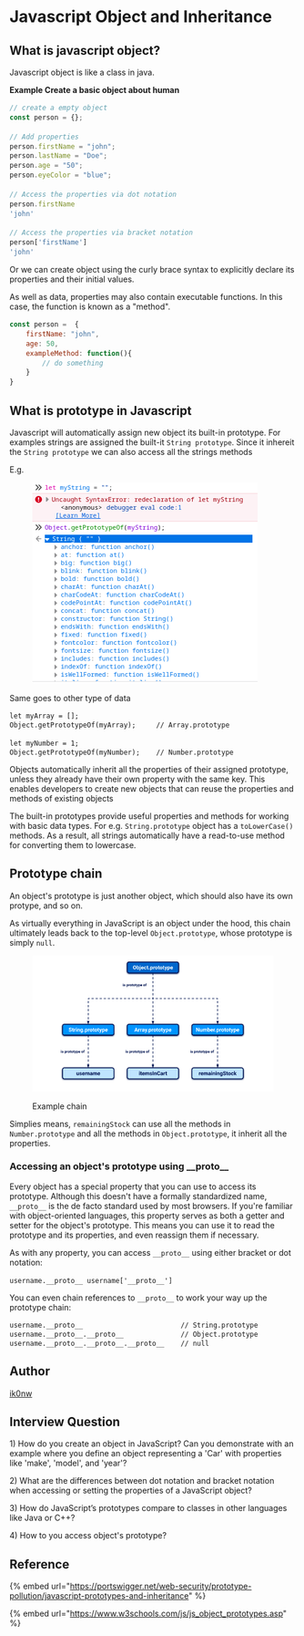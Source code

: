 # Javascript Object and Inheritance

## What is javascript object?

Javascript object is like a class in java.

**Example Create a basic object about human**

```javascript
// create a empty object
const person = {}; 

// Add properties
person.firstName = "john";
person.lastName = "Doe";
person.age = "50";
person.eyeColor = "blue";

// Access the properties via dot notation
person.firstName
'john'

// Access the properties via bracket notation
person['firstName']
'john'
```

Or we can create object using the curly brace syntax to explicitly declare its properties and their initial values.

As well as data, properties may also contain executable functions. In this case, the function is known as a "method".

```javascript
const person =  {
    firstName: "john",
    age: 50,
    exampleMethod: function(){
        // do something
    }
}
```

## What is prototype in Javascript

Javascript will automatically assign new object its built-in prototype. For examples strings are assigned the built-it `String prototype`.  Since it inhereit the `String prototype` we can also access all the strings methods

E.g.

<figure><img src="../.gitbook/assets/image (31).png" alt=""><figcaption></figcaption></figure>

Same goes to other type of data

```
let myArray = [];
Object.getPrototypeOf(myArray);	    // Array.prototype

let myNumber = 1;
Object.getPrototypeOf(myNumber);    // Number.prototype
```

Objects automatically inherit all the properties of their assigned prototype, unless they already have their own property with the same key. This enables developers to create new objects that can reuse the properties and methods of existing objects

The built-in prototypes provide useful properties and methods for working with basic data types. For e.g. `String.prototype` object has a `toLowerCase()` methods. As a result, all strings automatically have a read-to-use method for converting them to lowercase.

## Prototype chain

An object's prototype is just another object, which should also have its own protype, and so on.

As virtually everything in JavaScript is an object under the hood, this chain ultimately leads back to the top-level `Object.prototype`, whose prototype is simply `null`.

<figure><img src="../.gitbook/assets/image (33).png" alt=""><figcaption><p>Example chain</p></figcaption></figure>

Simplies means, `remainingStock` can use all the methods in `Number.prototype` and all the methods in `Object.prototype`, it inherit all the properties.

### Accessing an object's prototype using \_\_proto\_\_ <a href="#accessing-an-object-s-prototype-using-proto" id="accessing-an-object-s-prototype-using-proto"></a>

Every object has a special property that you can use to access its prototype. Although this doesn't have a formally standardized name, `__proto__` is the de facto standard used by most browsers. If you're familiar with object-oriented languages, this property serves as both a getter and setter for the object's prototype. This means you can use it to read the prototype and its properties, and even reassign them if necessary.

As with any property, you can access `__proto__` using either bracket or dot notation:

`username.__proto__ username['__proto__']`

You can even chain references to `__proto__` to work your way up the prototype chain:

```
username.__proto__                        // String.prototype
username.__proto__.__proto__              // Object.prototype
username.__proto__.__proto__.__proto__    // null
```

## Author

[ik0nw](https://github.com/ik0nw)

## Interview Question

1\) How do you create an object in JavaScript? Can you demonstrate with an example where you define an object representing a 'Car' with properties like 'make', 'model', and 'year'?

2\) What are the differences between dot notation and bracket notation when accessing or setting the properties of a JavaScript object?

3\) How do JavaScript’s prototypes compare to classes in other languages like Java or C++?

4\) How to you access object's prototype?

## Reference

{% embed url="https://portswigger.net/web-security/prototype-pollution/javascript-prototypes-and-inheritance" %}

{% embed url="https://www.w3schools.com/js/js_object_prototypes.asp" %}
